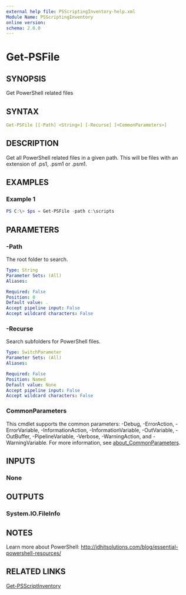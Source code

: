 ```yaml
---
external help file: PSScriptingInventory-help.xml
Module Name: PSScriptingInventory
online version:
schema: 2.0.0
---
```


# Get-PSFile

## SYNOPSIS

Get PowerShell related files

## SYNTAX

```yaml
Get-PSFile [[-Path] <String>] [-Recurse] [<CommonParameters>]
```

## DESCRIPTION

Get all PowerShell related files in a given path. This will be files with an extension of .ps1, .psm1 or .psm1.

## EXAMPLES

### Example 1

```powershell
PS C:\> $ps = Get-PSFile -path c:\scripts
```

## PARAMETERS

### -Path

The root folder to search.

```yaml
Type: String
Parameter Sets: (All)
Aliases:

Required: False
Position: 0
Default value: .
Accept pipeline input: False
Accept wildcard characters: False
```

### -Recurse

Search subfolders for PowerShell files.

```yaml
Type: SwitchParameter
Parameter Sets: (All)
Aliases:

Required: False
Position: Named
Default value: None
Accept pipeline input: False
Accept wildcard characters: False
```

### CommonParameters

This cmdlet supports the common parameters: -Debug, -ErrorAction, -ErrorVariable, -InformationAction, -InformationVariable, -OutVariable, -OutBuffer, -PipelineVariable, -Verbose, -WarningAction, and -WarningVariable. For more information, see [about_CommonParameters](http://go.microsoft.com/fwlink/?LinkID=113216).

## INPUTS

### None

## OUTPUTS

### System.IO.FileInfo

## NOTES

Learn more about PowerShell: http://jdhitsolutions.com/blog/essential-powershell-resources/

## RELATED LINKS

[Get-PSScriptInventory]()
